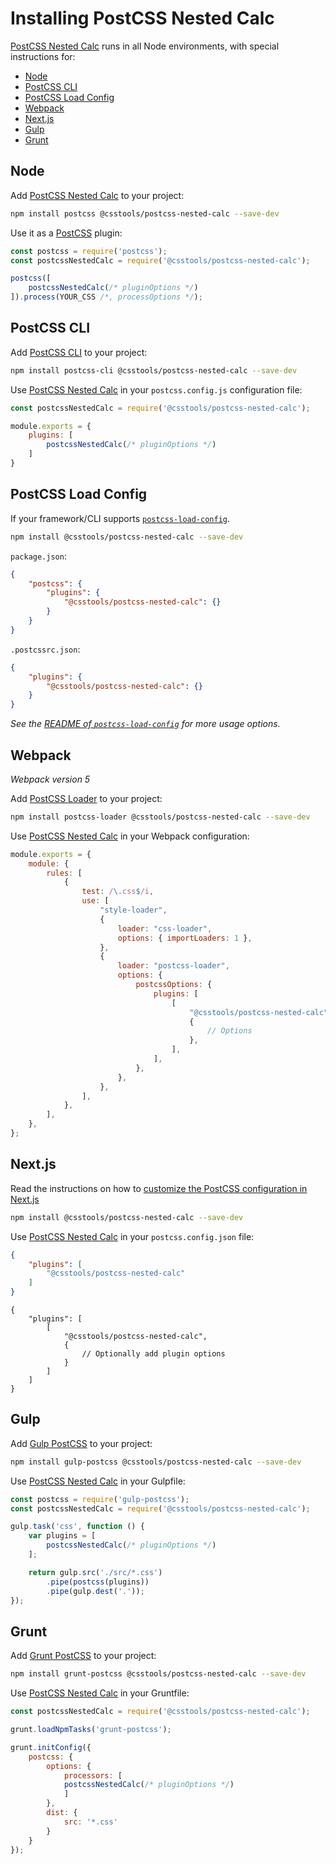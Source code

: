 # Installing PostCSS Nested Calc

[PostCSS Nested Calc] runs in all Node environments, with special instructions for:

- [Node](#node)
- [PostCSS CLI](#postcss-cli)
- [PostCSS Load Config](#postcss-load-config)
- [Webpack](#webpack)
- [Next.js](#nextjs)
- [Gulp](#gulp)
- [Grunt](#grunt)

## Node

Add [PostCSS Nested Calc] to your project:

```bash
npm install postcss @csstools/postcss-nested-calc --save-dev
```

Use it as a [PostCSS] plugin:

```js
const postcss = require('postcss');
const postcssNestedCalc = require('@csstools/postcss-nested-calc');

postcss([
	postcssNestedCalc(/* pluginOptions */)
]).process(YOUR_CSS /*, processOptions */);
```

## PostCSS CLI

Add [PostCSS CLI] to your project:

```bash
npm install postcss-cli @csstools/postcss-nested-calc --save-dev
```

Use [PostCSS Nested Calc] in your `postcss.config.js` configuration file:

```js
const postcssNestedCalc = require('@csstools/postcss-nested-calc');

module.exports = {
	plugins: [
		postcssNestedCalc(/* pluginOptions */)
	]
}
```

## PostCSS Load Config

If your framework/CLI supports [`postcss-load-config`](https://github.com/postcss/postcss-load-config).

```bash
npm install @csstools/postcss-nested-calc --save-dev
```

`package.json`:

```json
{
	"postcss": {
		"plugins": {
			"@csstools/postcss-nested-calc": {}
		}
	}
}
```

`.postcssrc.json`:

```json
{
	"plugins": {
		"@csstools/postcss-nested-calc": {}
	}
}
```

_See the [README of `postcss-load-config`](https://github.com/postcss/postcss-load-config#usage) for more usage options._

## Webpack

_Webpack version 5_

Add [PostCSS Loader] to your project:

```bash
npm install postcss-loader @csstools/postcss-nested-calc --save-dev
```

Use [PostCSS Nested Calc] in your Webpack configuration:

```js
module.exports = {
	module: {
		rules: [
			{
				test: /\.css$/i,
				use: [
					"style-loader",
					{
						loader: "css-loader",
						options: { importLoaders: 1 },
					},
					{
						loader: "postcss-loader",
						options: {
							postcssOptions: {
								plugins: [
									[
										"@csstools/postcss-nested-calc",
										{
											// Options
										},
									],
								],
							},
						},
					},
				],
			},
		],
	},
};
```

## Next.js

Read the instructions on how to [customize the PostCSS configuration in Next.js](https://nextjs.org/docs/advanced-features/customizing-postcss-config)

```bash
npm install @csstools/postcss-nested-calc --save-dev
```

Use [PostCSS Nested Calc] in your `postcss.config.json` file:

```json
{
	"plugins": [
		"@csstools/postcss-nested-calc"
	]
}
```

```json5
{
	"plugins": [
		[
			"@csstools/postcss-nested-calc",
			{
				// Optionally add plugin options
			}
		]
	]
}
```

## Gulp

Add [Gulp PostCSS] to your project:

```bash
npm install gulp-postcss @csstools/postcss-nested-calc --save-dev
```

Use [PostCSS Nested Calc] in your Gulpfile:

```js
const postcss = require('gulp-postcss');
const postcssNestedCalc = require('@csstools/postcss-nested-calc');

gulp.task('css', function () {
	var plugins = [
		postcssNestedCalc(/* pluginOptions */)
	];

	return gulp.src('./src/*.css')
		.pipe(postcss(plugins))
		.pipe(gulp.dest('.'));
});
```

## Grunt

Add [Grunt PostCSS] to your project:

```bash
npm install grunt-postcss @csstools/postcss-nested-calc --save-dev
```

Use [PostCSS Nested Calc] in your Gruntfile:

```js
const postcssNestedCalc = require('@csstools/postcss-nested-calc');

grunt.loadNpmTasks('grunt-postcss');

grunt.initConfig({
	postcss: {
		options: {
			processors: [
			postcssNestedCalc(/* pluginOptions */)
			]
		},
		dist: {
			src: '*.css'
		}
	}
});
```

[Gulp PostCSS]: https://github.com/postcss/gulp-postcss
[Grunt PostCSS]: https://github.com/nDmitry/grunt-postcss
[PostCSS]: https://github.com/postcss/postcss
[PostCSS CLI]: https://github.com/postcss/postcss-cli
[PostCSS Loader]: https://github.com/postcss/postcss-loader
[PostCSS Nested Calc]: https://github.com/csstools/postcss-plugins/tree/main/plugins/postcss-nested-calc
[Next.js]: https://nextjs.org
